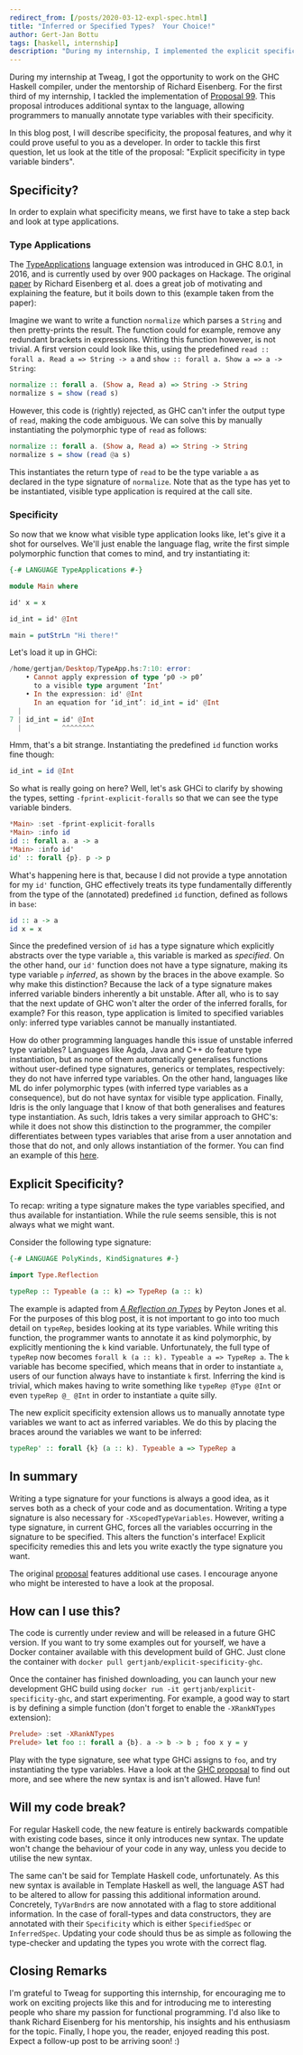 ```yaml
---
redirect_from: [/posts/2020-03-12-expl-spec.html]
title: "Inferred or Specified Types?  Your Choice!"
author: Gert-Jan Bottu
tags: [haskell, internship]
description: "During my internship, I implemented the explicit specificity proposal to make GHC type signatures complete."
---
```


During my internship at Tweag, I got the opportunity to work on the GHC
Haskell compiler, under the mentorship of Richard Eisenberg.
For the first third of my internship, I tackled the implementation of
[Proposal 99][proposal99]. This proposal introduces additional syntax to the
language, allowing programmers to manually annotate type variables with their
specificity.

In this blog post, I will describe specificity, the proposal features, and why it could
prove useful to you as a developer.
In order to tackle this first question, let us look at the title of the proposal:
"Explicit specificity in type variable binders".

[proposal99]: https://github.com/ghc-proposals/ghc-proposals/blob/master/proposals/0099-explicit-specificity.rst

## Specificity?

In order to explain what specificity means, we first have to take a step back
and look at type applications.

### Type Applications

The [TypeApplications][typeapplications] language extension was introduced in
GHC 8.0.1, in 2016,
and is currently used by over 900 packages on Hackage.
The original [paper][paper] by Richard Eisenberg et al. does a great job of
motivating and explaining the feature, but it boils down to this (example taken
from the paper):

Imagine we want to write a function `normalize` which parses a `String` and
then pretty-prints the result. The function could for example, remove any
redundant brackets in expressions. Writing this function however, is not
trivial. A first version could look like this, using the predefined
`read :: forall a. Read a => String -> a` and
`show :: forall a. Show a => a -> String`:

```hs
normalize :: forall a. (Show a, Read a) => String -> String
normalize s = show (read s)
```

However, this code is (rightly) rejected, as GHC can't infer the output type
of `read`, making the code ambiguous. We can solve this by manually
instantiating the polymorphic type of `read` as follows:

```hs
normalize :: forall a. (Show a, Read a) => String -> String
normalize s = show (read @a s)
```

This instantiates the return type of `read` to be the type variable `a` as
declared in the type signature of `normalize`.
Note that as the type has yet to be instantiated, visible type application is
required at the call site.

### Specificity

So now that we know what visible type application looks like, let's give it a
shot for ourselves. We'll just enable the language flag, write
the first simple polymorphic function that comes to mind, and try instantiating
it:

```hs
{-# LANGUAGE TypeApplications #-}

module Main where

id' x = x

id_int = id' @Int

main = putStrLn "Hi there!"
```

Let's load it up in GHCi:

```hs
/home/gertjan/Desktop/TypeApp.hs:7:10: error:
    • Cannot apply expression of type ‘p0 -> p0’
      to a visible type argument ‘Int’
    • In the expression: id' @Int
      In an equation for ‘id_int’: id_int = id' @Int
  |
7 | id_int = id' @Int
  |          ^^^^^^^^
```

Hmm, that's a bit strange. Instantiating the predefined `id` function works fine
though:

```hs
id_int = id @Int
```

So what is really going on here? Well, let's ask GHCi to clarify by showing the
types, setting `-fprint-explicit-foralls` so that we can see the
type variable binders.

```hs
*Main> :set -fprint-explicit-foralls
*Main> :info id
id :: forall a. a -> a
*Main> :info id'
id' :: forall {p}. p -> p
```

What's happening here is that, because I did not provide a type annotation
for my `id'` function, GHC effectively treats its type fundamentally differently
from the type of the (annotated) predefined `id` function, defined as follows in
`base`:

```hs
id :: a -> a
id x = x
```

Since the predefined version of `id` has a type signature which explicitly abstracts
over the type variable `a`, this variable is marked as _specified_.
On the other hand, our `id'` function does not have a type signature, making
its type variable `p` _inferred_,
as shown by the braces in the above example.
So why make this distinction? Because the lack of a type signature makes
inferred variable binders inherently a bit unstable. After all, who is to say
that the next update of GHC won't alter the order of the inferred foralls, for
example? For this reason, type application is limited to specified variables
only: inferred type variables cannot be manually instantiated.

How do other programming languages handle this issue of unstable inferred type
variables? Languages like Agda, Java and C++ do feature type instantiation, but as
none of them automatically generalises functions without user-defined
type signatures, generics or templates, respectively: they do not have inferred
type variables.
On the other hand, languages like ML do infer polymorphic types (with inferred
type variables as a consequence), but do not have syntax for visible type
application.
Finally, Idris is the only language that I know of that both generalises and
features type instantiation. As such, Idris takes a very similar
approach to GHC's: while it does not show this distinction to the programmer, the
compiler differentiates between types variables that arise from a user
annotation and those that do not, and only allows instantiation of the former.
You can find an example of this [here][idris].

[typeapplications]: https://downloads.haskell.org/~ghc/latest/docs/html/users_guide/glasgow_exts.html#extension-TypeApplications
[paper]: https://richarde.dev/papers/2016/type-app/visible-type-app-extended.pdf
[idris]: https://github.com/tweag/blog-resources/blob/blogpost-expl-spec/2020-03-12-expl-spec/Specificity.idr

## Explicit Specificity?

To recap: writing a type signature makes the type variables specified,
and thus available for instantiation.
While the rule seems sensible, this is not always what we might want.

Consider the following type signature:

```hs
{-# LANGUAGE PolyKinds, KindSignatures #-}

import Type.Reflection

typeRep :: Typeable (a :: k) => TypeRep (a :: k)
```

The example is adapted from [_A Reflection on Types_][reflection] by Peyton
Jones et al. For the purposes of this blog post, it is not important to go into
too much detail on `typeRep`, besides looking at its type variables.
While writing this function, the programmer wants to annotate it as kind
polymorphic, by explicitly mentioning the `k` kind variable.
Unfortunately, the full type of `typeRep` now becomes
`forall k (a :: k). Typeable a => TypeRep a`.
The `k` variable has become specified, which means that in order to
instantiate `a`, users of our function always have to instantiate `k`
first. Inferring the kind is trivial, which makes having to write something like
`typeRep @Type @Int` or even `typeRep @_ @Int` in order to instantiate `a`
quite silly.

The new explicit specificity extension allows us to manually annotate type
variables we want to act as inferred variables. We do this by placing the braces
around the variables we want to be inferred:

```hs
typeRep' :: forall {k} (a :: k). Typeable a => TypeRep a
```

[reflection]: https://www.microsoft.com/en-us/research/publication/typed-reflection-in-haskell/

## In summary

Writing a type signature for your functions is always a good idea, as it
serves both as a check of your code and as documentation. Writing a
type signature is also necessary for `-XScopedTypeVariables`.
However, writing a type signature, in current GHC, forces all the
variables occurring in the signature to be specified.
This alters the function's interface! Explicit specificity remedies
this and lets you write exactly the type signature you want.

The original [proposal][proposal99] features additional use cases.
I encourage anyone who
might be interested to have a look at the proposal.

## How can I use this?

The code is currently
under review and will be released in a future GHC version.
If you want to try some examples out for yourself, we have a Docker container
available with this development build of GHC.
Just clone the container with
`docker pull gertjanb/explicit-specificity-ghc`.

Once the container has finished downloading, you can launch your new
development GHC build using
`docker run -it gertjanb/explicit-specificity-ghc`,
and start experimenting. For example, a good way to start is by defining a
simple function (don't forget to enable the `-XRankNTypes` extension):

```hs
Prelude> :set -XRankNTypes
Prelude> let foo :: forall a {b}. a -> b -> b ; foo x y = y
```

Play with the type signature, see what type GHCi assigns to `foo`, and try
instantiating the type variables. Have a look at the [GHC proposal][proposal99]
to find out more, and see where the new syntax is and isn't allowed. Have fun!

## Will my code break?

For regular Haskell code, the new feature is entirely backwards compatible with
existing code bases, since it only introduces new syntax.
The update won't change the behaviour of your code in any way, unless you decide
to utilise the new syntax.

The same can't be said for Template Haskell code, unfortunately. As this new
syntax is available in Template Haskell as well, the language AST had to be
altered to allow for passing this additional information
around. Concretely, `TyVarBndr`s are now annotated with a flag to store
additional information. In the case of forall-types and data constructors, they
are annotated with their `Specificity` which is either `SpecifiedSpec` or
`InferredSpec`.
Updating your code should thus be as simple as following the type-checker and
updating the types you wrote with the correct flag.

## Closing Remarks

I'm grateful to Tweag for supporting this internship, for encouraging me to work on
exciting projects like this and for introducing me to interesting people who
share my passion for functional programming. I'd also like to thank Richard
Eisenberg for his mentorship, his insights and his enthusiasm for the topic.
Finally, I hope you, the reader, enjoyed reading this post.
Expect a follow-up post to be arriving soon! :)
